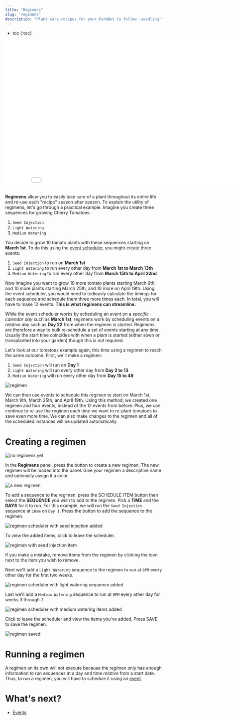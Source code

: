 ```yaml
---
title: "Regimens"
slug: "regimens"
description: "Plant care recipes for your FarmBot to follow :seedling:\n[Open this panel in the app](https://my.farm.bot/app/designer/regimens)"
---
```


* toc
{:toc}


<iframe class="embedly-embed" src="//cdn.embedly.com/widgets/media.html?url=http%3A%2F%2Fwww.youtube.com%2Fwatch%3Fv%3DLMUPc8XfxI0&src=http%3A%2F%2Fwww.youtube.com%2Fembed%2FLMUPc8XfxI0&type=text%2Fhtml&key=f2aa6fc3595946d0afc3d76cbbd25dc3&schema=youtube" width="854" height="480" scrolling="no" frameborder="0" allow="autoplay; fullscreen" allowfullscreen="true"></iframe>

**Regimens** allow you to easily take care of a plant throughout its entire life and re-use each "recipe" season after season. To explain the utility of regimens, let's go through a practical example. Imagine you create three sequences for growing Cherry Tomatoes:
1. `Seed Injection`
2. `Light Watering`
3. `Medium Watering`

You decide to grow 10 tomato plants with these sequences starting on **March 1st**. To do this using the [event scheduler](events.md), you might create three events:
1. `Seed Injection` to run on **March 1st**
2. `Light Watering` to run every other day from **March 1st to March 13th**
3. `Medium Watering` to run every other day from **March 15th to April 22nd**

Now imagine you want to grow 10 more tomato plants starting March 9th, and 10 more plants starting March 25th, and 10 more on April 19th. Using the event scheduler, you would need to tediously calculate the timings for each sequence and schedule them three more times each. In total, you will have to make 12 events. **This is what regimens can streamline.**

While the event scheduler works by scheduling an event on a *specific calendar day* such as **March 1st**, regimens work by scheduling events on a *relative day* such as **Day 22** from when the regimen is started. Regimens are therefore a way to bulk re-schedule a set of events starting at any time. Usually the start time coincides with when a plant is started (either sown or transplanted into your garden) though this is not required.

Let's look at our tomatoes example again, this time using a regimen to reach the same outcome. First, we'll make a regimen:
1. `Seed Injection` will run on **Day 1**
2. `Light Watering` will run every other day from **Day 2 to 13**
3. `Medium Watering` will run every other day from **Day 15 to 49**

![regimen](_images/regimen.png)

We can then use events to schedule this regimen to start on March 1st, March 9th, March 25th, and April 19th. Using this method, we created one regimen and four events, instead of the 12 events from before. Plus, we can continue to re-use the regimen each time we want to re-plant tomatoes to save even more time. We can also make changes to the regimen and all of the scheduled instances will be updated automatically.

# Creating a regimen

![no regimens yet](_images/no_regimems_yet.png)

In the **Regimens** panel, press the <span class="fb-button fb-gray"><i class='fa fa-plus'></i></span> button to create a new regimen. The new regimen will be loaded into the panel. Give your regimen a descriptive name and optionally assign it a color.

![a new regimen](_images/new_regimen.png)

To add a sequence to the regimen, press the <span class="fb-button fb-gray">SCHEDULE ITEM</span> button then select the **SEQUENCE** you wish to add to the regimen. Pick a **TIME** and the **DAYS** for it to run. For this example, we will run the `Seed Injection` sequence at `10am` on `Day 1`. Press the <span class="fb-button fb-green"><i class='fa fa-plus'></i></span> button to add the sequence to the regimen.

![regimen scheduler with seed injection added](_images/regimen_scheduler_seed_injection_added.png)

To view the added items, click <i class='fa fa-arrow-left'></i> to leave the scheduler.

![regimen with seed injection item](_images/regimen_with_seed_injection_item.png)

If you make a mistake, remove items from the regimen by clicking the <i class='fa fa-trash'></i> icon next to the item you wish to remove.

Next we'll add a `Light Watering` sequence to the regimen to run at `8PM` every other day for the first two weeks.

![regimen scheduler with light watering sequence added](_images/regimen_scheduler_light_watering_added.png)

Last we'll add a `Medium Watering` sequence to run at `8PM` every other day for weeks 3 through 7.

![regimen scheduler with medium watering items added](_images/regimen_scheduler_medium_watering_added.png)

Click <i class='fa fa-arrow-left'></i> to leave the scheduler and view the items you've added. Press <span class="fb-button fb-green">SAVE</span> to save the regimen.

![regimen saved](_images/regimen_saved.png)

# Running a regimen
A regimen on its own will not execute because the regimen only has enough information to run sequences at a day and time _relative_ from a start date. Thus, to run a regimen, you will have to schedule it using an [event](events.md).

# What's next?

 * [Events](events.md)
